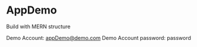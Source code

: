 # AppDemo

Build with MERN structure

Demo Account: appDemo@demo.com
Demo Account password: password
